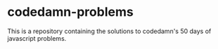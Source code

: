 # codedamn-problems
This is a repository containing the solutions to  codedamn's 50 days of javascript problems.
